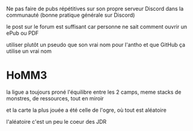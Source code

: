 Ne pas faire de pubs répétitives sur son propre serveur Discord dans la communauté (bonne pratique générale sur Discord)

le post sur le forum est suffisant car personne ne sait comment ouvrir un ePub ou PDF

utiliser plutôt un pseudo que son vrai nom pour l'antho et que GitHub ça utilise un vrai nom

# HoMM3

la ligue a toujours proné l'équilibre entre les 2 camps, meme stacks de monstres, de ressources, tout en miroir

et la carte la plus jouée a été celle de l'ogre, où tout est aléatoire

l'aléatoire c'est un peu le coeur des JDR
